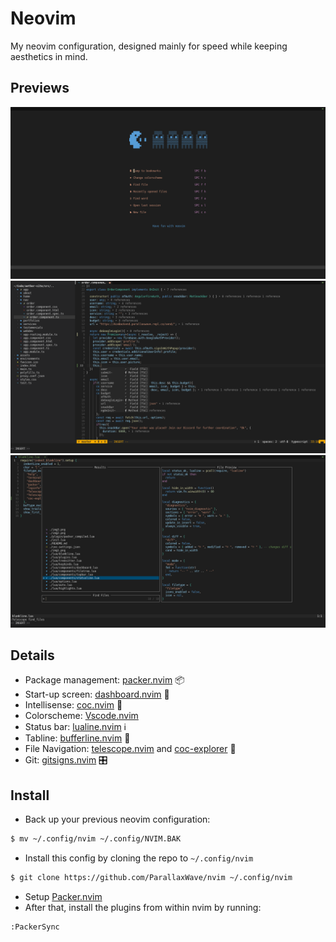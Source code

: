 # Neovim
My neovim configuration, designed mainly for speed while keeping aesthetics in mind.
## Previews 
![Preview 1](img1.png)
![Preview 2](img2.png)
![Preview 3](img3.png)

## Details
* Package management: [packer.nvim](https://github.com/wbthomason/packer.nvim) 📦
* Start-up screen: [dashboard.nvim](https://github.com/glepnir/dashboard-nvim) 🎯
* Intellisense: [coc.nvim](https://github.com/neoclide/coc.nvim) 🧠
* Colorscheme: [Vscode.nvim](https://github.com/Mofiqul/vscode.nvim)
* Status bar: [lualine.nvim](https://github.com/nvim-lualine/lualine.nvim) ℹ
* Tabline: [bufferline.nvim](https://github.com/akinsho/bufferline.nvim) 📔
* File Navigation: [telescope.nvim](https://github.com/nvim-telescope/telescope.nvim) and [coc-explorer](https://github.com/weirongxu/coc-explorer) 📁
* Git: [gitsigns.nvim](https://github.com/lewis6991/gitsigns.nvim) 🎛

## Install
* Back up your previous neovim configuration: 
```sh
$ mv ~/.config/nvim ~/.config/NVIM.BAK
```

* Install this config by cloning the repo to ``~/.config/nvim``
```sh
$ git clone https://github.com/ParallaxWave/nvim ~/.config/nvim
```
* Setup [Packer.nvim](https://github.com/wbthomason/packer.nvim)
* After that, install the plugins from within nvim by running: 
```
:PackerSync 
```

